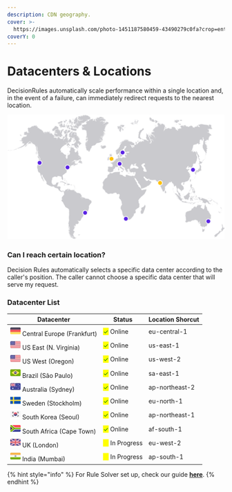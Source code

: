 ```yaml
---
description: CDN geography.
cover: >-
  https://images.unsplash.com/photo-1451187580459-43490279c0fa?crop=entropy&cs=srgb&fm=jpg&ixid=MnwxOTcwMjR8MHwxfHNlYXJjaHwxfHxnbG9iZXxlbnwwfHx8fDE2MzkxNTA0MzI&ixlib=rb-1.2.1&q=85
coverY: 0
---
```


# Datacenters & Locations

DecisionRules automatically scale performance within a single location and, in the event of a failure, can immediately redirect requests to the nearest location.

![DecisionRules Datacenter Locations](../.gitbook/assets/path30.png)

### Can I reach certain location?

Decision Rules automatically selects a specific data center according to the caller's position. The caller cannot choose a specific data center that will serve my request.

### Datacenter List

| Datacenter                                                              | Status                                           | Location Shorcut |
| ----------------------------------------------------------------------- | ------------------------------------------------ | ---------------- |
| ![](<../.gitbook/assets/image (174).png>) Central Europe (Frankfurt)    | <mark style="color:green;">✓</mark> Online       | eu-central-1     |
| ![](<../.gitbook/assets/image (190).png>) US East (N. Virginia)         | <mark style="color:green;">✓</mark> Online       | us-east-1        |
| ![](<../.gitbook/assets/image (190).png>) US West (Oregon)              | <mark style="color:green;">✓</mark> Online       | us-west-2        |
| ![](<../.gitbook/assets/image (175).png>) Brazil (São Paulo)            | <mark style="color:green;">✓</mark> Online       | sa-east-1        |
| ![](<../.gitbook/assets/image (160).png>) Australia (Sydney)            | <mark style="color:green;">✓</mark> Online       | ap-northeast-2   |
| ![](<../.gitbook/assets/image (192).png>) Sweden (Stockholm)            | <mark style="color:green;">✓</mark> Online       | eu-north-1       |
| ![](<../.gitbook/assets/image (152).png>) South Korea (Seoul)           | <mark style="color:green;">✓</mark> Online       | ap-northeast-1   |
| ![](<../.gitbook/assets/south-africa (1).png>) South Africa (Cape Town) | <mark style="color:green;">✓</mark> Online       | af-south-1       |
| ![](<../.gitbook/assets/image (162) (1).png>) UK (London)               | <mark style="color:yellow;">●</mark> In Progress | eu-west-2        |
| ![](<../.gitbook/assets/image (170).png>) India (Mumbai)                | <mark style="color:yellow;">●</mark> In Progress | ap-south-1       |

{% hint style="info" %}
For Rule Solver set up, check our guide [**here**](rule-solver-api.md).
{% endhint %}
